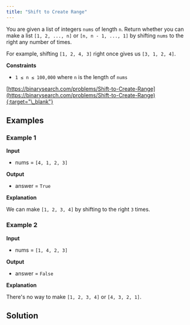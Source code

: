 ```yaml
---
title: "Shift to Create Range"
---
```


You are given a list of integers `nums` of length `n`. Return whether you can make a list `[1, 2, ..., n]` or `[n, n - 1, ..., 1]` by shifting `nums` to the right any number of times.

For example, shifting `[1, 2, 4, 3]` right once gives us `[3, 1, 2, 4]`.

**Constraints**

- `1 ≤ n ≤ 100,000` where `n` is the length of `nums`

[https://binarysearch.com/problems/Shift-to-Create-Range](https://binarysearch.com/problems/Shift-to-Create-Range){:target="\_blank"}

## Examples

### Example 1

**Input**

- nums = `[4, 1, 2, 3]`

**Output**

- answer = `True`

**Explanation**

We can make `[1, 2, 3, 4]` by shifting to the right `3` times.

### Example 2

**Input**

- nums = `[1, 4, 2, 3]`

**Output**

- answer = `False`

**Explanation**

There's no way to make `[1, 2, 3, 4]` or `[4, 3, 2, 1]`.

## Solution

<script src="https://gist.github.com/yaeba/16da7be5123724fcf6eccc25581cef5a.js?file=Shift-to-Create-Range.cpp"></script>
<script src="https://gist.github.com/yaeba/16da7be5123724fcf6eccc25581cef5a.js?file=Shift-to-Create-Range.py"></script>
